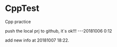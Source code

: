 # CppTest
Cpp practice

push the local prj to github, it`s ok!!!  ---20181006 0:12


add new info at 20181007 18:22.
